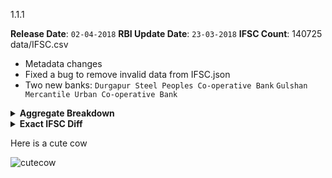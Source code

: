 1.1.1

**Release Date**: `02-04-2018`
**RBI Update Date**: `23-03-2018`
**IFSC Count**: 140725 data/IFSC.csv

- Metadata changes
- Fixed a bug to remove invalid data from IFSC.json
- Two new banks:
	`Durgapur Steel Peoples Co-operative Bank`
	`Gulshan Mercantile Urban Co-operative Bank`
	
<details><summary><strong>Aggregate Breakdown</strong>
</summary>

```
      1 +CORP
      1 +IOBA
      1 +JAKA
      1 +KVBL
      1 +PKGB
      1 +PUNB
      1 +YESB
      1 -ANDB
      1 -CBIN
      1 -SCBL
      1 -UBIN
      2 +UTIB
      3 +CNRB
      3 +IBKL
      3 +INDB
      3 +SBIN
      6 +DURG
      6 +IDIB
      6 +KLGB
      6 -ALLA
      7 -IOBA
     10 +ESMF
     70 -ICIC
```
</details>

<details><summary><strong>Exact IFSC Diff</strong></summary>

```diff
+CNRB0006756
+CNRB0006779
+CNRB0006781
+CORP0003538
+DURG0000001
+DURG0000002
+DURG0000003
+DURG0000004
+DURG0000005
+DURG0000006
+ESMF0001197
+ESMF0001198
+ESMF0001199
+ESMF0001200
+ESMF0001201
+ESMF0001202
+ESMF0001203
+ESMF0001204
+ESMF0001209
+ESMF0001211
+IBKL01797BB
+IBKL01797GB
+IBKL0737CUC
+IDIB000N165
+IDIB000O031
+IDIB000P259
+IDIB000R118
+IDIB000R119
+IDIB000V147
+INDB0001407
+INDB0001409
+INDB0001434
+IOBA0003378
+JAKA0DEETHU
+KLGB0040737
+KLGB0040739
+KLGB0040742
+KLGB0040743
+KLGB0040744
+KLGB0040750
+KVBL0004893
+PKGB0011198
+PUNB0973100
+SBIN0018978
+SBIN0061175
+SBIN0061185
+UTIB0003778
+UTIB0003824
+YESB0GUB001
-ALLA0210163
-ALLA0210471
-ALLA0210522
-ALLA0210716
-ALLA0211893
-ALLA0211956
-ANDB0001093
-CBIN0280822
-ICIC0000014
-ICIC0000015
-ICIC0000024
-ICIC0000029
-ICIC0000046
-ICIC0000071
-ICIC0000083
-ICIC0000084
-ICIC0000087
-ICIC0000089
-ICIC0000153
-ICIC0000154
-ICIC0000155
-ICIC0000161
-ICIC0000165
-ICIC0000171
-ICIC0000175
-ICIC0000189
-ICIC0000193
-ICIC0000204
-ICIC0000248
-ICIC0000251
-ICIC0000252
-ICIC0000256
-ICIC0000266
-ICIC0000269
-ICIC0000286
-ICIC0000287
-ICIC0000288
-ICIC0000292
-ICIC0000294
-ICIC0000295
-ICIC0000296
-ICIC0000297
-ICIC0000298
-ICIC0000299
-ICIC0000303
-ICIC0000307
-ICIC0000311
-ICIC0000313
-ICIC0000314
-ICIC0000316
-ICIC0000322
-ICIC0000330
-ICIC0000331
-ICIC0000332
-ICIC0000333
-ICIC0000335
-ICIC0000336
-ICIC0006244
-ICIC0006245
-ICIC0006246
-ICIC0006248
-ICIC0006251
-ICIC0006252
-ICIC0006253
-ICIC0006254
-ICIC0006259
-ICIC0006262
-ICIC0006265
-ICIC0006292
-ICIC0006294
-ICIC0006295
-ICIC0006296
-ICIC0006297
-ICIC0006306
-ICIC0006307
-ICIC0006322
-ICIC0006343
-ICIC0006353
-IOBA0002515
-IOBA0003141
-IOBA0003148
-IOBA0003378
-IOBA0003557
-IOBA0003563
-IOBA0003581
-SCBL0036086
-UBIN0566977
```
</details>


Here is a cute cow

![cutecow](https://user-images.githubusercontent.com/9717497/38190735-3505bb52-3683-11e8-88e1-aa41b71df9ef.jpg)
